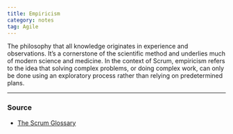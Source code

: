 ```yaml
---
title: Empiricism
category: notes
tag: Agile
---
```


The philosophy that all knowledge originates in experience and observations. It’s a cornerstone of the scientific method and underlies much of modern science and medicine. In the context of Scrum, empiricism refers to the idea that solving complex problems, or doing complex work, can only be done using an exploratory process rather than relying on predetermined plans.

--- 
### Source
- [The Scrum Glossary](https://www.scrum.org/resources/scrum-glossary)